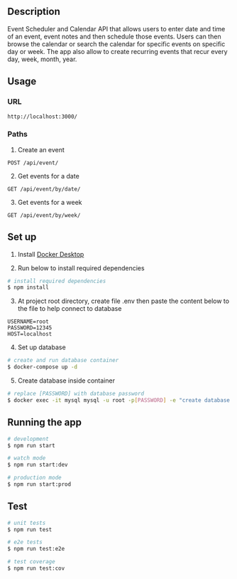 ## Description

Event Scheduler and Calendar API that allows users to enter date and time of an event, event notes and then schedule those events. Users can then browse the calendar or search the calendar for specific events on specific day or week. The app also allow to create recurring events that recur every day, week, month, year.

## Usage
### URL

```
http://localhost:3000/
```
### Paths
1. Create an event

```http
POST /api/event/
```

2. Get events for a date

```http
GET /api/event/by/date/
```

3. Get events for a week

```http
GET /api/event/by/week/
```

## Set up
1. Install [Docker Desktop](https://www.docker.com/products/docker-desktop)

2. Run below to install required dependencies

```bash
# install required dependencies
$ npm install
```
3. At project root directory, create file .env then paste the content below to the file to help connect to database
```
USERNAME=root
PASSWORD=12345
HOST=localhost
```
4. Set up database

```bash
# create and run database container
$ docker-compose up -d
```
5. Create database inside container

```sh
# replace [PASSWORD] with database password
$ docker exec -it mysql mysql -u root -p[PASSWORD] -e "create database events;"
```

## Running the app

```bash
# development
$ npm run start

# watch mode
$ npm run start:dev

# production mode
$ npm run start:prod
```

## Test

```bash
# unit tests
$ npm run test

# e2e tests
$ npm run test:e2e

# test coverage
$ npm run test:cov
```
